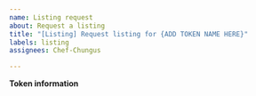 ```yaml
---
name: Listing request
about: Request a listing
title: "[Listing] Request listing for {ADD TOKEN NAME HERE}"
labels: listing
assignees: Chef-Chungus

---
```


**Token information**
